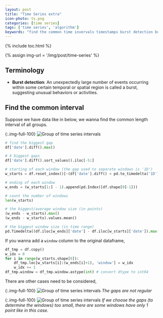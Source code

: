 ```yaml
---
layout: post
title: "Time Series extra"
icon-photo: ts.png
categories: [time series]
tags: ['time series', 'algorithm']
keywords: "find the common time invervals timestamps burst detection bursting burst firing term terminology gaps biggest gaps spaces algorithm starting and ending of each window average moyenne size max min"
---
```


{% include toc.html %}

{% assign img-url = '/img/post/time-series' %}

## Terminology

- **Burst detection**: An unexpectedly large number of events occurring within some certain temporal or spatial region is called
a burst, suggesting unusual behaviors or activities.

## Find the common interval

Suppose we have data like in below, we wanna find the common length interval of all groups.

{:.img-full-100}
![Group of time series intervals]({{img-url}}/ts-interval-example.png)

~~~ python
# find the biggest gap
df['date'].diff().max()

# 4 biggest gaps
df['date'].diff().sort_values().iloc[-5:]

# starting of each window (the gap used to separate windows is '1D')
w_starts = df.reset_index()[~(df['date'].diff() < pd.to_timedelta('1D'))].index

# ending of each window
w_ends = (w_starts[1:] - 1).append(pd.Index([df.shape[0]-1]))

# count the number of windows
len(w_starts)

# the biggest/average window size (in points)
(w_ends - w_starts).max()
(w_ends - w_starts).values.mean()

# the biggest window size (in time range)
pd.Timedelta((df.iloc[w_ends]['date'] - df.iloc[w_starts]['date']).max(), unit='ns')
~~~

If you wanna add a `window` column to the original dataframe,

~~~ python
df_tmp = df.copy()
w_idx = 0
for i in range(w_starts.shape[0]):
    df_tmp.loc[w_starts[i]:(w_ends[i]+1), 'window'] = w_idx
    w_idx += 1
df_tmp.window = df_tmp.window.astype(int) # convert dtype to int64
~~~

There are other cases need to be considered,

{:.img-full-100}
![Group of time series intervals]({{img-url}}/ts-interval-example-2.png)
_The gaps are not regular_

{:.img-full-100}
![Group of time series intervals]({{img-url}}/ts-interval-example-3.png)
_If we choose the gaps (to determine the windows) too small, there are some windows have only 1 point like in this case._